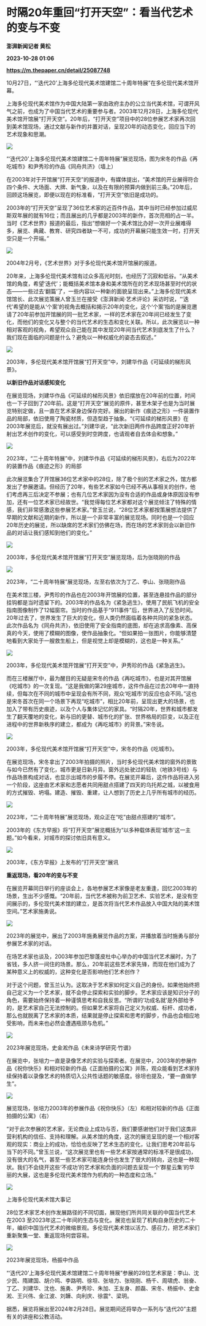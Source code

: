 # 时隔20年重回“打开天空”：看当代艺术的变与不变
**澎湃新闻记者 黄松**

**2023-10-28 01:06**

**https://m.thepaper.cn/detail/25087748**

10月27日，“‘迭代20’上海多伦现代美术馆建馆二十周年特展”在多伦现代美术馆开幕。

上海多伦现代美术馆作为中国大陆第一家由政府主办的公立当代美术馆，可谓开风气之前，也成为了中国当代艺术的重要参与者。2003年12月28日，上海多伦现代美术馆开馆展“打开天空”。20年后，“打开天空”项目中的28位参展艺术家再次回到美术馆现场，通过文献与新作的并置对话，呈现20年的动态变化，回应当下的艺术现象和思潮。

![](https://imagecloud.thepaper.cn/thepaper/image/275/944/209.jpg)

“‘迭代20’上海多伦现代美术馆建馆二十周年特展”展览现场，图为宋冬的作品《再吃城市》和尹秀珍的作品《同舟共济》（墙上）

在2003年对于开馆展“打开天空”的报道中，有媒体提出，“美术馆的开业展得符合四个条件、大场面、大牌、新气象，以及在有限的预算内做到前三条。”20年后，回顾这场展览，即便以现在的标准看，“打开天空”依旧是成功的。

2003年的“打开天空”呈现了36位艺术家的近百件作品，其中当时已经参加过威尼斯双年展的就有16位；而且展出的几乎都是2003年的新作，首次亮相的占一半。当时《艺术世界》报道的最后，指出“想做好一个美术馆比办好一次开业展难得多，展览、典藏、教育、研究四者缺一不可，成功的开幕展只能生效一时，打开天空只是一个开端。”

![](https://imagecloud.thepaper.cn/thepaper/image/275/944/221.jpg)

2004年2月号，《艺术世界》对于多伦现代美术馆开馆展的报道。

20年来，上海多伦现代美术馆有过众多高光时刻，也经历了沉寂和低谷。“从美术馆的角度，希望‘迭代’；能概括美术馆本身和美术馆所在的艺术现场甚至时代的状态——一些过去‘翻篇’了，一些内容以一种新的面貌呈现出来。”上海多伦现代美术馆馆长、此次展览策展人曾玉兰在接受《澎湃新闻·艺术评论》采访时说，“‘迭代’希望的是能从‘个案’的视角去概括和揭示20年的变化，这个‘个案’指的是展览邀请了20年前参加开馆展的同一批艺术家，一样的艺术家在20年间已经发生了变化，而他们的变化又与整个的当代艺术的生态和变化关联。所以，此次展览以一种相对客观的视角，希望观众自己能在其中发现20年间当代艺术到底发生了什么？我们现在面临的问题是什么？避免以一种权威化的姿态去叙述。”

![](https://imagecloud.thepaper.cn/thepaper/image/275/944/177.jpg)

2003年，多伦现代美术馆开馆展“打开天空”中，刘建华作品《可延续的梯形风景》。

**以新旧作品对话感知变化**

在展览现场，刘建华作品《可延续的梯形风景》依旧摆放在20年前的位置，时间也一下子回到了20年前。这是“打开天空”展览的原件，甚至木架子也是为当时展览特别定做，且一直在艺术家身边保存完好。展出的新作《痕迹之形》一件装置作品的局部，依旧使用了陶瓷材质，但造型趋于抽象。“《可延续的梯形风景》在2003年展览后，就没有展出过。”刘建华说，“此次新旧两件作品跨度正好20年折射出艺术创作的变化，可以感受到时空跨度，也请观者自去体会和想象。”

![](https://imagecloud.thepaper.cn/thepaper/image/275/944/204.jpg)

2023年，“二十周年特展”中，刘建华作品《可延续的梯形风景》，右后为2022年的装置作品《痕迹之形》的局部

此次展览集合了开馆展36位艺术家中的28位，除了极个别的艺术家之外，馆方都发出了参展邀请。但经历了20年，有些艺术家如今已经不再从事相关的创作，他们考虑再三后决定不参展；也有几位艺术家因为没有合适的作品或身体原因没有参加，还有一位艺术家已经故世。“我觉得每位艺术家都对这个展览倾注了特殊的情感，我们非常感激这些参展艺术家。”曾玉兰说，“28位艺术家都按策展想法提供了早期的文献和近期的新作，所以是一个非常丰富的展览现场。同时也是一个回应20年历史的展览，所以缺席的艺术家们仿佛在场，而在场的艺术家则会以新旧作品的对话让我们感知到他们的变化。”

![](https://imagecloud.thepaper.cn/thepaper/image/275/944/176.jpg)

2003年，多伦现代美术馆开馆展“打开天空”展览现场，后为张晓刚的作品

![](https://imagecloud.thepaper.cn/thepaper/image/275/944/214.jpg)

2023年，“二十周年特展”展览现场，左至右依次为丁乙、李山、张晓刚作品

在美术馆三楼，尹秀珍的作品也在2003年开馆展的位置，甚至连悬挂作品的部分挂钩都是当时遗留下的。2003年的作品名为《紧急逃生》，使用了民航飞机的安全指南图像制作了12幅窗帘。当时的作品基于“911事件”后，世界进入了反恐时间。 20年过去了，世界发生了巨大的变化，但人类仍然面临着各种共同的紧急状态。此次作品名为《同舟共济》，依旧使用了安全指南的底图，却在追求高像素、高保真的今天，使用了模糊的图像，使作品抽象化。“但如果拍一张图片，你能够清楚地看到大家处于一艘救生船上，但是视觉上却是模糊的，这也是一种关系。”

![](https://imagecloud.thepaper.cn/thepaper/image/275/944/217.jpg)

2003年，多伦现代美术馆开馆展“打开天空”中，尹秀珍的作品《紧急逃生》。

而在三楼展厅中，最为醒目的无疑是宋冬的作品《再吃城市》，也是对其开馆展《吃城市》的一次复现。“这是我做的第29座城市，这件作品在过去20年中一直持续，但每次在不同的城市中呈现会有所不同，观众‘吃城市’的反应也会不同。”这也是宋冬首次在同一个场景下再现“吃城市”，相比20年前，呈现出更大的场景，也加入了带有历史痕迹，以及个人与集体记忆的家具。“时隔20年，世界和城市都发生了翻天覆地的变化，新与旧的更替、城市化的扩张、世界格局的巨变，以及正在进程中的世界新秩序的建立，都成为《再吃城市》的背景。”宋冬说。

![](https://imagecloud.thepaper.cn/thepaper/image/275/944/218.jpg)

2003年，多伦现代美术馆开馆展“打开天空”中，宋冬的作品《吃城市》。

在展览现场，宋冬拿出了2003年拍摄的照片，当时多伦现代美术馆的窗外的景致与如今已然有了变化，城市更是日新月异。窗外远处驶过的轻轨（地铁3号线）与作品场景构成对话，也显示出城市的步履不停。在展览开幕后，这件作品将进入另一个阶段，这座由艺术家和志愿者共同用甜点搭建了四天的乌托邦之城，以被食用的方式摧毁、坍塌。建造、摧毁、重建，让人想到了历史上几乎所有城市的经历。

![](https://imagecloud.thepaper.cn/thepaper/image/275/944/358.jpg)

2023年，“二十周年特展”展览现场，观众正在“吃”由甜点搭建的“城市”。

2003年的《东方早报》将“打开天空”展览概括为“以多种载体表现‘城市’这一主题。”如今看来，对城市的探讨依旧具有意义。

![](https://imagecloud.thepaper.cn/thepaper/image/275/944/222.jpg)

2003年，《东方早报》上发布的“打开天空”展讯

**重返现场，看20年的变与不变**

在展览开幕同日举行的座谈会上，各地参展艺术家像是老友重逢，回忆2003年的场景，生出不少感慨。“20年前，当代艺术被称为前卫艺术、实验艺术，是没有空间展示的，多伦现代美术馆的建立，是首次将当代艺术作品放入中国大陆的美术馆空间。”艺术家施勇说。

![](https://imagecloud.thepaper.cn/thepaper/image/275/944/477.JPG)

2023年的展览中，展出了2003年施勇展览作品的方案，并播放着当时施勇与部分参展艺术家的对话。

在场艺术家也谈及，2003年参加巴黎蓬皮杜中心举办的中国当代艺术展时，为了省钱，多人挤一间住的场景。那么，20年前这些艺术家先锋，而现在他们成为了某种意义上的权威的，这种变化是否影响他们艺术创作？

对于这个问题，曾玉兰认为。这取决于艺术家如何定义自己的身份。如果他始终把自己定义为一个艺术家，就不会停止探索和实验的脚步。艺术家应该是知识分子的角色，需要始终保持着一种谨慎思考和自我反思。“所谓的‘功成名就’是外部给予的，是艺术家自己无法控制的。但如果艺术家将自己定义为权威、标杆、成功者，那么也就脱离了艺术家的本质，结果就是停止探索和思考的脚步，作品也会相应地受影响，而未来也必然会遭遇瓶颈与危机。”

![](https://imagecloud.thepaper.cn/thepaper/image/275/944/472.JPG)

2023年展览现场，史金淞作品《未来诗学研究·竹谱》

在展览中，张培力一直是录像艺术的实验与探索者。在展览中，2003年的参展作品《祝你快乐》和相对较新的作品《正面拍摄的公寓》并陈，观众能看到艺术家持续保持着以录像艺术的特质切入公共性话题的敏感度。徐坦也提及，“要一直做学生”。

![](https://imagecloud.thepaper.cn/thepaper/image/275/944/415.jpg)

展览现场，张培力2003年的参展作品《祝你快乐》（左）和相对较新的作品《正面拍摄的公寓》（右）

“对于此次参展的艺术家，无论商业上成功与否，我们要感谢他们对于我们这类非营利机构的信任、支持和理解。从美术馆的角度，这次的展览呈现的是一个相对客观的现实：商业上的成功，恰恰也反映了艺术生态的变化，让我们思考20年前与当下的不同。”曾玉兰说，“这次展览里也有一些艺术家按通常的标准不是很成功，没有很大的名气，甚至一些艺术家可能连身份也发生了很大的转向，这也是一种现状。我们不会绕开这些‘不成功’的艺术家和负面的问题去呈现一个‘群星云集’的华丽的大展，这也是多伦现代美术馆作为机构的一种态度和立场。”

![](https://imagecloud.thepaper.cn/thepaper/image/275/944/428.jpg)

上海多伦现代美术馆大事记

28位艺术家艺术创作发展路径的不同切面，展现他们所共同关联的中国当代艺术在2003 至2023年这二十年间的生态与变化。展览也呈现了机构自身历史的二十年，编织中国当代艺术的微缩景观。多伦现代美术馆以活力、感召力，把艺术家们重新聚集一堂、重返现场何尝容易。

![](https://imagecloud.thepaper.cn/thepaper/image/275/944/476.JPG)

2023年展览现场，杨振中作品

“‘迭代20’上海多伦现代美术馆建馆二十周年特展”参展的28位艺术家是：李山、沈少民、隋建国、胡介鸣、李路明、徐坦、张培力、张晓刚、杨千、周啸虎、翁奋、丁乙、刘建华、沈也、施勇、尹秀珍、朱加、王友身、颜磊、宋冬、杨振中、史金淞、王兴伟、金江波、刘韡、向利庆、徐震°、梁玥。

据悉，展览将展出至2024年2月28日。展览期间还将举办一系列与“迭代20”主题有关的讲座和公教活动。